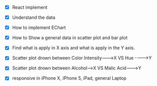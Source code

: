 - [x]  React implement

- [x]  Understand the data

- [x] How to implement EChart 

- [x] How to Show a general data in scatter plot and bar plot

- [x] Find what is apply in X axis and   what is apply in the Y axis.

- [x] Scatter plot drown between Color Intensity--->X VS Hue ---->Y

- [x] Scatter plot drown between Alcohol-->X VS Malic Acid--->Y

- [x] responsive in iPhone X, iPhone 5, iPad, general Laptop

